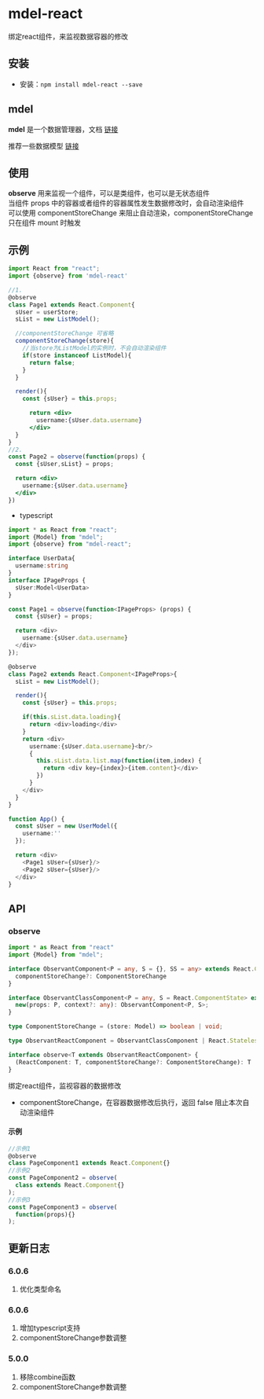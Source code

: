 # mdel-react
绑定react组件，来监视数据容器的修改

## 安装

* 安装：`npm install mdel-react --save`

## mdel

**mdel** 是一个数据管理器，文档 [链接](https://github.com/mdeljs/mdel)

推荐一些数据模型 [链接](https://github.com/mdeljs/mdel-react)

## 使用

**observe** 用来监视一个组件，可以是类组件，也可以是无状态组件 <br />
当组件 props 中的容器或者组件的容器属性发生数据修改时，会自动渲染组件 <br />
可以使用 componentStoreChange 来阻止自动渲染，componentStoreChange 只在组件 mount 时触发

## 示例

```jsx harmony
import React from "react";
import {observe} from 'mdel-react'

//1.
@observe
class Page1 extends React.Component{
  sUser = userStore;
  sList = new ListModel();

  //componentStoreChange 可省略
  componentStoreChange(store){
    //当store为ListModel的实例时，不会自动渲染组件
    if(store instanceof ListModel){
      return false;
    }
  }

  render(){
    const {sUser} = this.props;

      return <div>
        username:{sUser.data.username}
      </div>
  }
}
//2.
const Page2 = observe(function(props) {
  const {sUser,sList} = props;

  return <div>
    username:{sUser.data.username}
  </div>
})

```

* typescript

```typescript jsx
import * as React from "react";
import {Model} from "mdel";
import {observe} from "mdel-react";

interface UserData{
  username:string
}
interface IPageProps {
  sUser:Model<UserData>
}

const Page1 = observe(function<IPageProps> (props) {
  const {sUser} = props;

  return <div>
    username:{sUser.data.username}
  </div>
});

@observe
class Page2 extends React.Component<IPageProps>{
  sList = new ListModel();

  render(){
    const {sUser} = this.props;

    if(this.sList.data.loading){
      return <div>loading</div>
    }
    return <div>
      username:{sUser.data.username}<br/>
      {
        this.sList.data.list.map(function(item,index) {
          return <div key={index}>{item.content}</div>
        })
      }
    </div>
  }
}

function App() {
  const sUser = new UserModel({
    username:''
  });

  return <div>
    <Page1 sUser={sUser}/>
    <Page2 sUser={sUser}/>
  </div>
}
```

## API

### observe

```typescript
import * as React from "react"
import {Model} from "mdel";

interface ObservantComponent<P = any, S = {}, SS = any> extends React.Component<P, S, SS> {
  componentStoreChange?: ComponentStoreChange
}

interface ObservantClassComponent<P = any, S = React.ComponentState> extends React.ComponentClass<P, S> {
  new(props: P, context?: any): ObservantComponent<P, S>;
}

type ComponentStoreChange = (store: Model) => boolean | void;

type ObservantReactComponent = ObservantClassComponent | React.StatelessComponent;

interface observe<T extends ObservantReactComponent> {
  (ReactComponent: T, componentStoreChange?: ComponentStoreChange): T
}
```

绑定react组件，监视容器的数据修改

* componentStoreChange，在容器数据修改后执行，返回 false 阻止本次自动渲染组件

#### 示例

```jsx harmony
//示例1
@observe
class PageComponent1 extends React.Component{}
//示例2
const PageComponent2 = observe(
  class extends React.Component{}
);
//示例3
const PageComponent3 = observe(
  function(props){}
);
```
## 更新日志

### 6.0.6
1. 优化类型命名

### 6.0.6
1. 增加typescript支持
2. componentStoreChange参数调整

### 5.0.0
1. 移除combine函数
2. componentStoreChange参数调整
